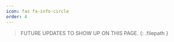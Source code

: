 ```yaml
---
icon: fas fa-info-circle
order: 4
---
```


> FUTURE UPDATES TO SHOW UP ON THIS PAGE.
{: .filepath }
